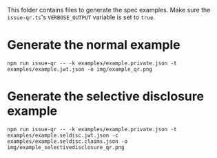 This folder contains files to generate the spec examples. Make sure the `issue-qr.ts`'s `VERBOSE_OUTPUT` variable is set to `true`.

# Generate the normal example

```
npm run issue-qr -- -k examples/example.private.json -t examples/example.jwt.json -o img/example_qr.png
```

# Generate the selective disclosure example

```
npm run issue-qr -- -k examples/example.private.json -t examples/example.seldisc.jwt.json -c examples/example.seldisc.claims.json -o img/example_selectivedisclosure_qr.png
```